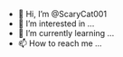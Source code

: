 - 👋 Hi, I’m @ScaryCat001
- 👀 I’m interested in ...
- 🌱 I’m currently learning ...
- 📫 How to reach me ...

<!---
ScaryCat001/ScaryCat001 is a ✨ special ✨ repository because its `README.md` (this file) appears on your GitHub profile.
You can click the Preview link to take a look at your changes.
--->
